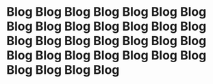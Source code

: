 # Blog Blog Blog Blog Blog Blog Blog Blog Blog Blog Blog Blog Blog Blog Blog Blog Blog Blog Blog Blog Blog Blog Blog Blog Blog Blog Blog Blog Blog Blog Blog Blog
